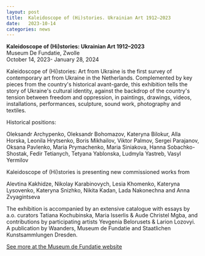 ```yaml
---
layout: post
title:  Kaleidoscope of (Hi)stories. Ukrainian Art 1912–2023
date:   2023-10-14
categories: news
---
```


<section markdown="1" class="EN">

**Kaleidoscope of (Hi)stories: Ukrainian Art 1912–2023** <br>
Museum De Fundatie, Zwolle <br>
October 14, 2023- January 28, 2024

Kaleidoscope of (Hi)stories: Art from Ukraine is the first survey of contemporary art from Ukraine in the Netherlands. Complemented by key pieces from the country's historical avant-garde, this exhibition tells the story of Ukraine's cultural identity, against the backdrop of the country's tension between freedom and oppression, in paintings, drawings, videos, installations, performances, sculpture, sound work, photography and textiles.


Historical positions:

Oleksandr Archypenko, Oleksandr Bohomazov, Kateryna Bilokur, Alla Horska, Leonila Hrytsenko, Boris Mikhailov, Viktor Palmov, Sergei Parajanov, Oksana Pavlenko, Maria Prymachenko, Maria Siniakova, Hanna Sobachko-Shostak, Fedir Tetianych, Tetyana Yablonska, Ludmyla Yastreb, Vasyl Yermilov

Kaleidoscope of (Hi)stories is presenting new commissioned works from 

Alevtina Kakhidze, Nikolay Karabinovych, Lesia Khomenko, Kateryna Lysovenko, Kateryna Snizhko, Nikita Kadan, Lada Nakonechna and Anna Zvyagintseva

The exhibition is accompanied by an extensive catalogue with essays by a.o. curators Tatiana Kochubinska, Maria Isserlis & Aude Christel Mgba, and contributions by participating artists Yevgenia Belorusets & Larion Lozovyi. A publication by Waanders, Museum de Fundatie and Staatlichen Kunstsammlungen Dresden. 

[See more at the Museum de Fundatie website](https://www.museumdefundatie.nl/en/kaleidoscope-of-histories/)

</section>

<section markdown="1" class="UKR">

</section>
